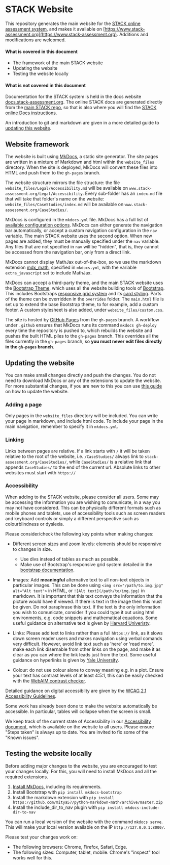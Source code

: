 # STACK Website

This repository generates the main website for the [STACK online assessment system](https://github.com/maths/moodle-qtype_stack), and makes it available on [https://www.stack-assessment.org](https://www.stack-assessment.org). Additions and modifications are welcomed.

#### What is covered in this document

* The framework of the main STACK website
* Updating the website
* Testing the website locally

#### What is not covered in this document

Documentation for the STACK system is held in the docs website [docs.stack-assessment.org](https://docs.stack-assessment.org). The online STACK docs are generated directly from the [main STACK repo](https://github.com/maths/moodle-qtype_stack), so that is also where you will find the [STACK online Docs instructions](https://github.com/maths/moodle-qtype_stack/blob/master/doc/en/Developer/Website.md).

An introduction to git and markdown are given in a more detailed guide to [updating this website](WebsiteDocs/WebsiteUpdates/).

## Website framework

The website is built using [MkDocs](https://www.mkdocs.org/), a static site generator. The site pages are written in a mixture of Markdown and html within the `website_files` directory. When the site is deployed, MkDocs will convert these files into HTML and push them to the `gh-pages` branch.

The website structure mirrors the file structure: the file `website_files/Legal/Accessibility.md` will be available on `www.stack-assessment.org/Legal/Accessibility`. Every sub-folder has an `index.md` file that will take that folder's name on the website: `website_files/CaseStudies/index.md` will be available on `www.stack-assessment.org/CaseStudies/`.

MkDocs is configured in the `mkdocs.yml` file. MkDocs has a full list of [available configuration options](https://www.mkdocs.org/user-guide/configuration/). MkDocs can either generate the navigation bar automatically, or accept a custom navigation configuration in the `nav` variable. The main STACK website uses the second option. When new pages are added, they must be manually specified under the `nav` variable. Any files that are not specified in `nav` will be "hidden", that is, they cannot be accessed from the navigation bar, only from a direct link.

MkDocs cannot display MathJax out-of-the-box, so we use the markdown extension [mdx_math](https://github.com/mitya57/python-markdown-math), specified in `mkdocs.yml`, with the variable `extra_javascript` set to include MathJax.

MkDocs can accept a third-party theme, and the main STACK website uses the [Bootstrap Theme](https://github.com/mkdocs/mkdocs-bootstrap), which uses all the website building tools of [Bootstrap](https://getbootstrap.com/docs/4.0/getting-started/introduction/). This includes Bootstraps [responsive grid system](https://getbootstrap.com/docs/4.0/layout/grid/) and its [card styling](https://getbootstrap.com/docs/4.0/components/card/). Parts of the theme can be overridden in the `overrides` folder. The `main.html` file is set up to extend the base Bootstrap theme, to for example, add a custom footer. A custom stylesheet is also added, under `website_files/custom.css`.

The site is hosted by [GitHub Pages](https://pages.github.com/) from the `gh-pages` branch. A workflow under `.github` ensures that MkDocs runs its command `mkdocs gh-deploy` every time the repository is pushed to, which rebuilds the website and pushes the built HTML piles to the `gh-pages` branch. This overrides all the files currently in the `gh-pages` branch, so **you must never edit files directly in the `gh-pages` branch**.

## Updating the website

You can make small changes directly and push the changes. You do not need to download MkDocs or any of the extensions to update the website. For more substantial changes, if you are new to this you can use [this guide](/website_files/WebsiteDocs/WebsiteUpdates.md) on how to update the website.

### Adding a page

Only pages in the `website_files` directory will be included. You can write your page in markdown, and include html code. To include your page in the main navigation, remember to specify it in `mkdocs.yml`.

### Linking

Links between pages are relative. If a link starts with `/` it will be taken relative to the root of the website, i.e. `/CaseStudies/` always link to `stack-assessment.org/CaseStudies/`, while `CaseStudies/` is a relative link that appends `CaseStudies/` to the end of the current url. Absolute links to other websites must start with `https://`

### Accessibility

When adding to the STACK website, please consider all users. Some may be accessing the information you are wishing to comunicate, in a way you may not have considered. This can be physically different formats such as mobile phones and tablets, use of accessibility tools such as screen readers and keyboard controls or simply a different perspective such as colourblindness or dyslexia.

Please consider/check the following key points when making changes:

 -  Different screen sizes and zoom levels: elements should be responsive to changes in size. 
    - Use divs instead of tables as much as possible.
    - Make use of Bootstrap's responsive grid system detailed in the [bootstrap documentation](https://getbootstrap.com/docs/4.0/layout/grid/).

 - Images: Add **meaningful** alternative text to all non-text objects in particular images. This can be done using `<img src="/path/to.img.jpg" alt="Alt text">` in HTML, or `![Alt text](/path/to/img.jpg)` in markdown. It is important that this text convays the information that the 
picture would have if viewed. If there is text in the image then this 
must be given. Do not paraphrase this text. If the text is the only information you wish to comunicate, consider if you could type it out using html environments, e.g. code snippets and mathematical equations. Some useful
guidance on alternative text is given by [Harvard Univeristy](https://accessibility.huit.harvard.edu/describe-content-images).

- Links: Please add text to links rather than a full `hhtps://` link, as it slows down screen reader users and makes navigation using verbal comands very difficult. However, avoid link text such as 'here' or 'read more', make each link disernable from other links on the page, and make it as clear as you can where the link leads just from the text. Some useful guidance on hyperlinks is given by [Yale University](https://usability.yale.edu/web-accessibility/articles/links).
  
- Colour: do not use colour alone to convay meaning e.g. in a plot. Ensure your text has contrast levels of at least 4:5:1, this can be easily checked with the [WebAIM contrast checker](https://webaim.org/resources/contrastchecker/). 

 Detailed guidance on digital accessiblity are given by the [WCAG 2.1 Accessibility Guidelines](https://www.w3.org/TR/WCAG21/). 
 


Some work has already been done to make the website automatically be accessible. In particular, tables will collapse when the screen is small.

We keep track of the current state of Accessibility in our [Accessibility document](/website_files/Legal/Accessibility.md), which is available on the website to all users. Please ensure "Steps taken" is always up to date. You are invited to fix some of the "Known issues".

## Testing the website locally

Before adding major changes to the website, you are encouraged to test your changes locally. For this, you will need to install MkDocs and all the required extensions.

1. [Install MkDocs](https://www.mkdocs.org/), including its requirements.
2. Install Bootstrap with `pip install mkdocs-bootstrap`
3. Install the markdown extension with `pip install https://github.com/mitya57/python-markdown-math/archive/master.zip`
4. Install the include_dir_to_nav plugin with `pip install mkdocs-include-dir-to-nav`

You can run a local version of the website with the command `mkdocs serve`. This will make your local version available on the IP `http://127.0.0.1:8000/`.

Please test your changes work on:

- The following browsers: Chrome, Firefox, Safari, Edge.
- The following sizes: Computer, tablet, mobile. Chrome's "inspect" tool works well for this.

